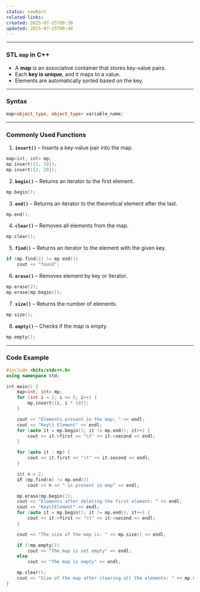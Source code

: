 ```yaml
---
status: newBorn
related-links: 
created: 2025-07-15T09:30
updated: 2025-07-15T09:40
---
```

---

### STL `map` in C++

- A **map** is an associative container that stores key-value pairs.
- Each **key is unique**, and it maps to a value.
- Elements are automatically sorted based on the key.

---

### Syntax
```cpp
map<object_type, object_type> variable_name;
```

---

### Commonly Used Functions

1. **`insert()`** – Inserts a key-value pair into the map.
```cpp
map<int, int> mp;
mp.insert({1, 10});
mp.insert({2, 20});
```

2. **`begin()`** – Returns an iterator to the first element.
```cpp
mp.begin();
```

3. **`end()`** – Returns an iterator to the theoretical element after the last.
```cpp
mp.end();
```

4. **`clear()`** – Removes all elements from the map.
```cpp
mp.clear();
```

5. **`find()`** – Returns an iterator to the element with the given key.
```cpp
if (mp.find(2) != mp.end())
    cout << "found";
```

6. **`erase()`** – Removes element by key or iterator.
```cpp
mp.erase(2);
mp.erase(mp.begin());
```

7. **`size()`** – Returns the number of elements.
```cpp
mp.size();
```

8. **`empty()`** – Checks if the map is empty.
```cpp
mp.empty();
```

---

### Code Example
```cpp
#include <bits/stdc++.h>
using namespace std;

int main() {
    map<int, int> mp;
    for (int i = 1; i <= 5; i++) {
        mp.insert({i, i * 10});
    }

    cout << "Elements present in the map: " << endl;
    cout << "Key\t Element" << endl;
    for (auto it = mp.begin(); it != mp.end(); it++) {
        cout << it->first << "\t" << it->second << endl;
    }

    for (auto it : mp) {
        cout << it.first << "\t" << it.second << endl;
    }

    int n = 2;
    if (mp.find(n) != mp.end())
        cout << n << " is present in map" << endl;

    mp.erase(mp.begin());
    cout << "Elements after deleting the first element: " << endl;
    cout << "Key\tElement" << endl;
    for (auto it = mp.begin(); it != mp.end(); it++) {
        cout << it->first << "\t" << it->second << endl;
    }

    cout << "The size of the map is: " << mp.size() << endl;

    if (!mp.empty())
        cout << "The map is not empty" << endl;
    else
        cout << "The map is empty" << endl;

    mp.clear();
    cout << "Size of the map after clearing all the elements: " << mp.size();
}
```


